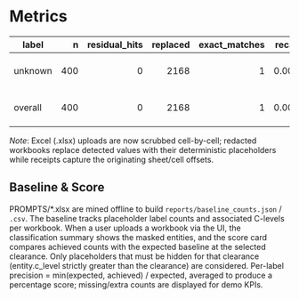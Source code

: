 # Metrics

| label | n | residual_hits | replaced | exact_matches | recall | notes |
| --- | ---: | ---: | ---: | ---: | ---: | --- |
| unknown | 400 | 0 | 2168 | 1 | 0.000 | no sensitive entities |
| overall | 400 | 0 | 2168 | 1 | 0.000 | no sensitive entities |


_Note_: Excel (.xlsx) uploads are now scrubbed cell-by-cell; redacted workbooks replace
detected values with their deterministic placeholders while receipts capture the originating
sheet/cell offsets.

## Baseline & Score

PROMPTS/*.xlsx are mined offline to build `reports/baseline_counts.json` / `.csv`. The baseline
tracks placeholder label counts and associated C-levels per workbook. When a user uploads a
workbook via the UI, the classification summary shows the masked entities, and the score card
compares achieved counts with the expected baseline at the selected clearance. Only placeholders
that must be hidden for that clearance (entity.c_level strictly greater than the clearance) are
considered. Per-label precision = min(expected, achieved) / expected, averaged to produce a
percentage score; missing/extra counts are displayed for demo KPIs.

